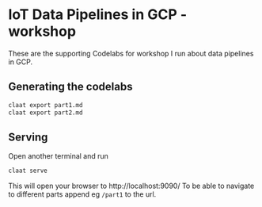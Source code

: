 # IoT Data Pipelines in GCP - workshop

These are the supporting Codelabs for workshop I run about data pipelines in GCP.

## Generating the codelabs

```sh
claat export part1.md
claat export part2.md
```

## Serving

Open another terminal and run

```sh
claat serve
```

This will open your browser to http://localhost:9090/
To be able to navigate to different parts append eg `/part1` to the url.

